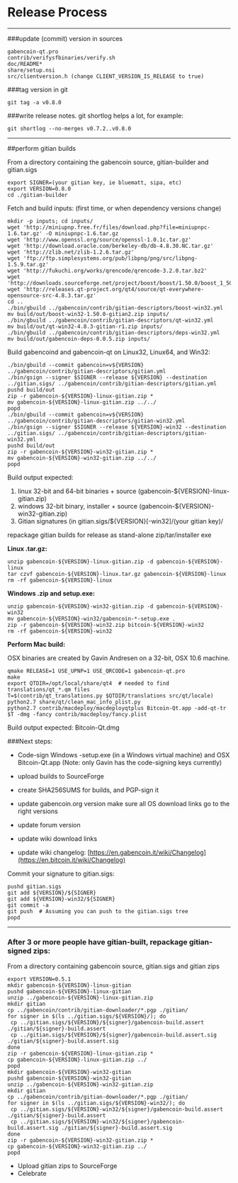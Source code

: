 Release Process
====================

* * *

###update (commit) version in sources


	gabencoin-qt.pro
	contrib/verifysfbinaries/verify.sh
	doc/README*
	share/setup.nsi
	src/clientversion.h (change CLIENT_VERSION_IS_RELEASE to true)

###tag version in git

	git tag -a v0.8.0

###write release notes. git shortlog helps a lot, for example:

	git shortlog --no-merges v0.7.2..v0.8.0

* * *

##perform gitian builds

 From a directory containing the gabencoin source, gitian-builder and gitian.sigs
  
	export SIGNER=(your gitian key, ie bluematt, sipa, etc)
	export VERSION=0.8.0
	cd ./gitian-builder

 Fetch and build inputs: (first time, or when dependency versions change)

	mkdir -p inputs; cd inputs/
	wget 'http://miniupnp.free.fr/files/download.php?file=miniupnpc-1.6.tar.gz' -O miniupnpc-1.6.tar.gz
	wget 'http://www.openssl.org/source/openssl-1.0.1c.tar.gz'
	wget 'http://download.oracle.com/berkeley-db/db-4.8.30.NC.tar.gz'
	wget 'http://zlib.net/zlib-1.2.6.tar.gz'
	wget 'ftp://ftp.simplesystems.org/pub/libpng/png/src/libpng-1.5.9.tar.gz'
	wget 'http://fukuchi.org/works/qrencode/qrencode-3.2.0.tar.bz2'
	wget 'http://downloads.sourceforge.net/project/boost/boost/1.50.0/boost_1_50_0.tar.bz2'
	wget 'http://releases.qt-project.org/qt4/source/qt-everywhere-opensource-src-4.8.3.tar.gz'
	cd ..
	./bin/gbuild ../gabencoin/contrib/gitian-descriptors/boost-win32.yml
	mv build/out/boost-win32-1.50.0-gitian2.zip inputs/
	./bin/gbuild ../gabencoin/contrib/gitian-descriptors/qt-win32.yml
	mv build/out/qt-win32-4.8.3-gitian-r1.zip inputs/
	./bin/gbuild ../gabencoin/contrib/gitian-descriptors/deps-win32.yml
	mv build/out/gabencoin-deps-0.0.5.zip inputs/

 Build gabencoind and gabencoin-qt on Linux32, Linux64, and Win32:
  
	./bin/gbuild --commit gabencoin=v${VERSION} ../gabencoin/contrib/gitian-descriptors/gitian.yml
	./bin/gsign --signer $SIGNER --release ${VERSION} --destination ../gitian.sigs/ ../gabencoin/contrib/gitian-descriptors/gitian.yml
	pushd build/out
	zip -r gabencoin-${VERSION}-linux-gitian.zip *
	mv gabencoin-${VERSION}-linux-gitian.zip ../../
	popd
	./bin/gbuild --commit gabencoin=v${VERSION} ../gabencoin/contrib/gitian-descriptors/gitian-win32.yml
	./bin/gsign --signer $SIGNER --release ${VERSION}-win32 --destination ../gitian.sigs/ ../gabencoin/contrib/gitian-descriptors/gitian-win32.yml
	pushd build/out
	zip -r gabencoin-${VERSION}-win32-gitian.zip *
	mv gabencoin-${VERSION}-win32-gitian.zip ../../
	popd

  Build output expected:

  1. linux 32-bit and 64-bit binaries + source (gabencoin-${VERSION}-linux-gitian.zip)
  2. windows 32-bit binary, installer + source (gabencoin-${VERSION}-win32-gitian.zip)
  3. Gitian signatures (in gitian.sigs/${VERSION}[-win32]/(your gitian key)/

repackage gitian builds for release as stand-alone zip/tar/installer exe

**Linux .tar.gz:**

	unzip gabencoin-${VERSION}-linux-gitian.zip -d gabencoin-${VERSION}-linux
	tar czvf gabencoin-${VERSION}-linux.tar.gz gabencoin-${VERSION}-linux
	rm -rf gabencoin-${VERSION}-linux

**Windows .zip and setup.exe:**

	unzip gabencoin-${VERSION}-win32-gitian.zip -d gabencoin-${VERSION}-win32
	mv gabencoin-${VERSION}-win32/gabencoin-*-setup.exe .
	zip -r gabencoin-${VERSION}-win32.zip bitcoin-${VERSION}-win32
	rm -rf gabencoin-${VERSION}-win32

**Perform Mac build:**

  OSX binaries are created by Gavin Andresen on a 32-bit, OSX 10.6 machine.

	qmake RELEASE=1 USE_UPNP=1 USE_QRCODE=1 gabencoin-qt.pro
	make
	export QTDIR=/opt/local/share/qt4  # needed to find translations/qt_*.qm files
	T=$(contrib/qt_translations.py $QTDIR/translations src/qt/locale)
	python2.7 share/qt/clean_mac_info_plist.py
	python2.7 contrib/macdeploy/macdeployqtplus Bitcoin-Qt.app -add-qt-tr $T -dmg -fancy contrib/macdeploy/fancy.plist

 Build output expected: Bitcoin-Qt.dmg

###Next steps:

* Code-sign Windows -setup.exe (in a Windows virtual machine) and
  OSX Bitcoin-Qt.app (Note: only Gavin has the code-signing keys currently)

* upload builds to SourceForge

* create SHA256SUMS for builds, and PGP-sign it

* update gabencoin.org version
  make sure all OS download links go to the right versions

* update forum version

* update wiki download links

* update wiki changelog: [https://en.gabencoin.it/wiki/Changelog](https://en.bitcoin.it/wiki/Changelog)

Commit your signature to gitian.sigs:

	pushd gitian.sigs
	git add ${VERSION}/${SIGNER}
	git add ${VERSION}-win32/${SIGNER}
	git commit -a
	git push  # Assuming you can push to the gitian.sigs tree
	popd

-------------------------------------------------------------------------

### After 3 or more people have gitian-built, repackage gitian-signed zips:

From a directory containing gabencoin source, gitian.sigs and gitian zips

	export VERSION=0.5.1
	mkdir gabencoin-${VERSION}-linux-gitian
	pushd gabencoin-${VERSION}-linux-gitian
	unzip ../gabencoin-${VERSION}-linux-gitian.zip
	mkdir gitian
	cp ../gabencoin/contrib/gitian-downloader/*.pgp ./gitian/
	for signer in $(ls ../gitian.sigs/${VERSION}/); do
	 cp ../gitian.sigs/${VERSION}/${signer}/gabencoin-build.assert ./gitian/${signer}-build.assert
	 cp ../gitian.sigs/${VERSION}/${signer}/gabencoin-build.assert.sig ./gitian/${signer}-build.assert.sig
	done
	zip -r gabencoin-${VERSION}-linux-gitian.zip *
	cp gabencoin-${VERSION}-linux-gitian.zip ../
	popd
	mkdir gabencoin-${VERSION}-win32-gitian
	pushd gabencoin-${VERSION}-win32-gitian
	unzip ../gabencoin-${VERSION}-win32-gitian.zip
	mkdir gitian
	cp ../gabencoin/contrib/gitian-downloader/*.pgp ./gitian/
	for signer in $(ls ../gitian.sigs/${VERSION}-win32/); do
	 cp ../gitian.sigs/${VERSION}-win32/${signer}/gabencoin-build.assert ./gitian/${signer}-build.assert
	 cp ../gitian.sigs/${VERSION}-win32/${signer}/gabencoin-build.assert.sig ./gitian/${signer}-build.assert.sig
	done
	zip -r gabencoin-${VERSION}-win32-gitian.zip *
	cp gabencoin-${VERSION}-win32-gitian.zip ../
	popd

- Upload gitian zips to SourceForge
- Celebrate 
